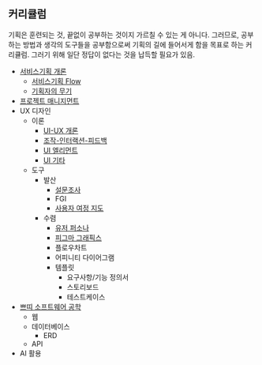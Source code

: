 ## 커리큘럼

기획은 훈련되는 것, 끝없이 공부하는 것이지 가르칠 수 있는 게 아니다. 그러므로, 공부하는 방법과 생각의 도구들을 공부함으로써 기획의 길에 들어서게 함을 목표로 하는 커리큘럼. 그러기 위해 일단 정답이 없다는 것을 납득할 필요가 있음. 

- [서비스기획 개론](서비스기획%20개론.md)
	- [서비스기획 Flow](서비스기획%20Flow.md)
	- [기획자의 무기](기획자의%20무기.md)
- [프로젝트 매니지먼트](프로젝트%20매니지먼트.md)
- UX 디자인
	- 이론
		- [UI-UX 개론](UI-UX%20개론.md)
		- [조작-인터랙션-피드백](조작-인터랙션-피드백.md)
		- [UI 엘리먼트](UI%20엘리먼트.md)
		- [UI 기타](UI%20기타.md)
	- 도구
		- 발산
			- [설문조사](설문조사.md)
			- FGI
			- [사용자 여정 지도](사용자%20여정%20지도.md)
		- 수렴
			- [유저 퍼소나](유저%20퍼소나.md)
			- [피그마 그래픽스](../노코드%20엔지니어링/피그마%20그래픽스.md)
			- 플로우차트
			- 어피니티 다이어그램
			- 템플릿
				- 요구사항/기능 정의서
				- 스토리보드
				- 테스트케이스
- [쁘띠 소프트웨어 공학](쁘띠%20소프트웨어%20공학.md)
	- 웹
	- 데이터베이스
		- ERD
	- API
- AI 활용